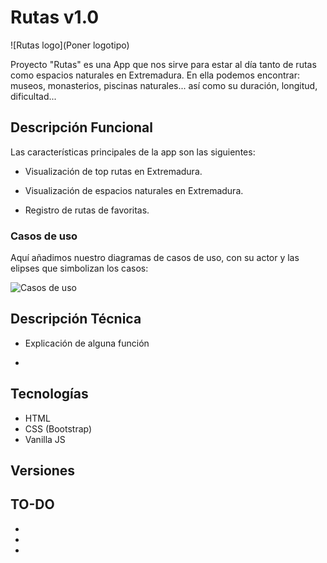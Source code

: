 # Rutas v1.0

![Rutas logo](Poner logotipo)

Proyecto "Rutas" es una App que nos sirve para estar al día tanto de rutas como  espacios naturales en Extremadura. En ella podemos encontrar: museos, monasterios, piscinas naturales... así como su duración, longitud, dificultad...

 ## Descripción Funcional

Las características principales de la app son las siguientes:

- Visualización de top rutas en Extremadura.

- Visualización de espacios naturales en Extremadura.

- Registro de rutas de favoritas.


### Casos de uso

Aquí añadimos nuestro diagramas de casos de uso, con su actor y las elipses que simbolizan los casos:

![Casos de uso](/img/Diagram.jpg)

## Descripción Técnica
- Explicación de alguna función

- 


 ## Tecnologías

 - HTML
 - CSS (Bootstrap)
 - Vanilla JS

 ## Versiones

 

 ## TO-DO

  - 

  - 

  -  